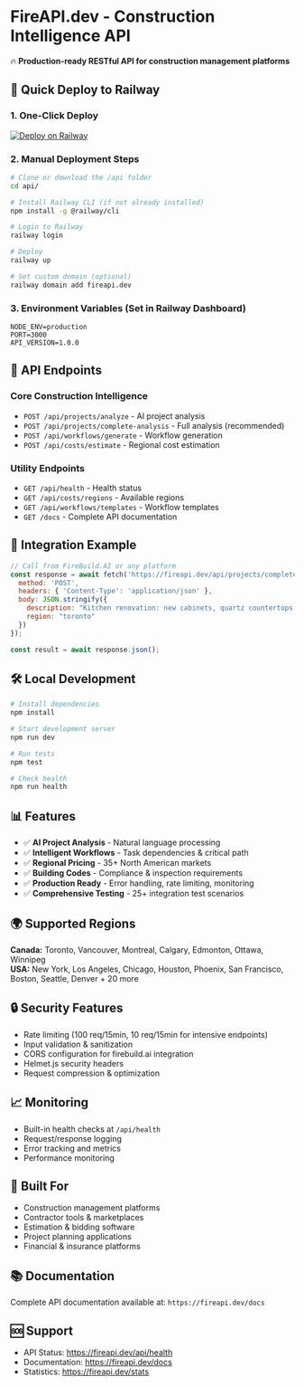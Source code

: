# FireAPI.dev - Construction Intelligence API

🔥 **Production-ready RESTful API for construction management platforms**

## 🚀 Quick Deploy to Railway

### 1. One-Click Deploy
[![Deploy on Railway](https://railway.app/button.svg)](https://railway.app/new/template)

### 2. Manual Deployment Steps

```bash
# Clone or download the /api folder
cd api/

# Install Railway CLI (if not already installed)
npm install -g @railway/cli

# Login to Railway
railway login

# Deploy
railway up

# Set custom domain (optional)
railway domain add fireapi.dev
```

### 3. Environment Variables (Set in Railway Dashboard)
```
NODE_ENV=production
PORT=3000
API_VERSION=1.0.0
```

## 📡 API Endpoints

### Core Construction Intelligence
- `POST /api/projects/analyze` - AI project analysis
- `POST /api/projects/complete-analysis` - Full analysis (recommended)
- `POST /api/workflows/generate` - Workflow generation
- `POST /api/costs/estimate` - Regional cost estimation

### Utility Endpoints  
- `GET /api/health` - Health status
- `GET /api/costs/regions` - Available regions
- `GET /api/workflows/templates` - Workflow templates
- `GET /docs` - Complete API documentation

## 🔌 Integration Example

```javascript
// Call from FireBuild.AI or any platform
const response = await fetch('https://fireapi.dev/api/projects/complete-analysis', {
  method: 'POST',
  headers: { 'Content-Type': 'application/json' },
  body: JSON.stringify({
    description: "Kitchen renovation: new cabinets, quartz countertops @$120/sqft for 180 sqft",
    region: "toronto"
  })
});

const result = await response.json();
```

## 🛠 Local Development

```bash
# Install dependencies
npm install

# Start development server
npm run dev

# Run tests
npm test

# Check health
npm run health
```

## 📊 Features

- ✅ **AI Project Analysis** - Natural language processing
- ✅ **Intelligent Workflows** - Task dependencies & critical path
- ✅ **Regional Pricing** - 35+ North American markets
- ✅ **Building Codes** - Compliance & inspection requirements
- ✅ **Production Ready** - Error handling, rate limiting, monitoring
- ✅ **Comprehensive Testing** - 25+ integration test scenarios

## 🌍 Supported Regions

**Canada:** Toronto, Vancouver, Montreal, Calgary, Edmonton, Ottawa, Winnipeg  
**USA:** New York, Los Angeles, Chicago, Houston, Phoenix, San Francisco, Boston, Seattle, Denver + 20 more

## 🔒 Security Features

- Rate limiting (100 req/15min, 10 req/15min for intensive endpoints)
- Input validation & sanitization
- CORS configuration for firebuild.ai integration
- Helmet.js security headers
- Request compression & optimization

## 📈 Monitoring

- Built-in health checks at `/api/health`
- Request/response logging
- Error tracking and metrics
- Performance monitoring

## 🎯 Built For

- Construction management platforms
- Contractor tools & marketplaces
- Estimation & bidding software
- Project planning applications
- Financial & insurance platforms

## 📚 Documentation

Complete API documentation available at: `https://fireapi.dev/docs`

## 🆘 Support

- API Status: https://fireapi.dev/api/health
- Documentation: https://fireapi.dev/docs
- Statistics: https://fireapi.dev/stats